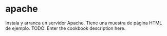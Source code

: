 # apache

Instala y arranca un servidor Apache.
Tiene una muestra de página HTML de ejemplo.
TODO: Enter the cookbook description here.

